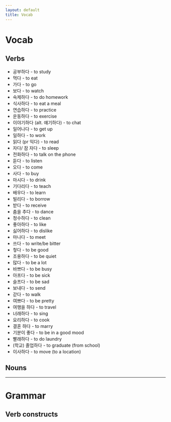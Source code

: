 ```yaml
---
layout: default
title: Vocab
---
```



# Vocab

## Verbs
- 공부하다 - to study
- 먹다 - to eat
- 가다 - to go
- 보다 - to watch
- 숙제하다 - to do homework
- 식사하다 - to eat a meal
- 연습하다 - to practice
- 운동하다 - to exercise
- 이야기하다 (alt. 얘기하다) - to chat
- 일어나다 - to get up
- 일하다 - to work
- 읽다 (pr 익다) - to read
- 자다/ 잠 자다 - to sleep
- 전화하다 - to talk on the phone
- 듣다 - to listen
- 오다 - to come
- 사다 - to buy
- 마시다 - to drink
- 기다리다 - to teach
- 배우다 - to learn
- 빌리다 - to borrow
- 받다 - to receive
- 춤을 추다 - to dance
- 청수하다 - to clean
- 좋아하다 - to like
- 싫어하다 - to dislike
- 마나다 - to meet
- 쓰다 - to write/be bitter
- 첳다 - to be good
- 조용하다 - to be quiet
- 많다 - to be a lot
- 바쁘다 - to be busy
- 아프다 - to be sick
- 슬프다 - to be sad
- 보내다 - to send
- 갇다 - to walk
- 여쁘다 - to be pretty
- 여행을 하다 - to travel
- 너래하다 - to sing
- 요리하다 - to cook
- 결혼 하다 - to marry
- 기분이 좋다 - to be in a good mood
- 빨래하다 - to do laundry
- (학교) 졸업하다 - to graduate (from school)
- 이사하다 - to move (to a location)


## Nouns

---
# Grammar

## Verb constructs
